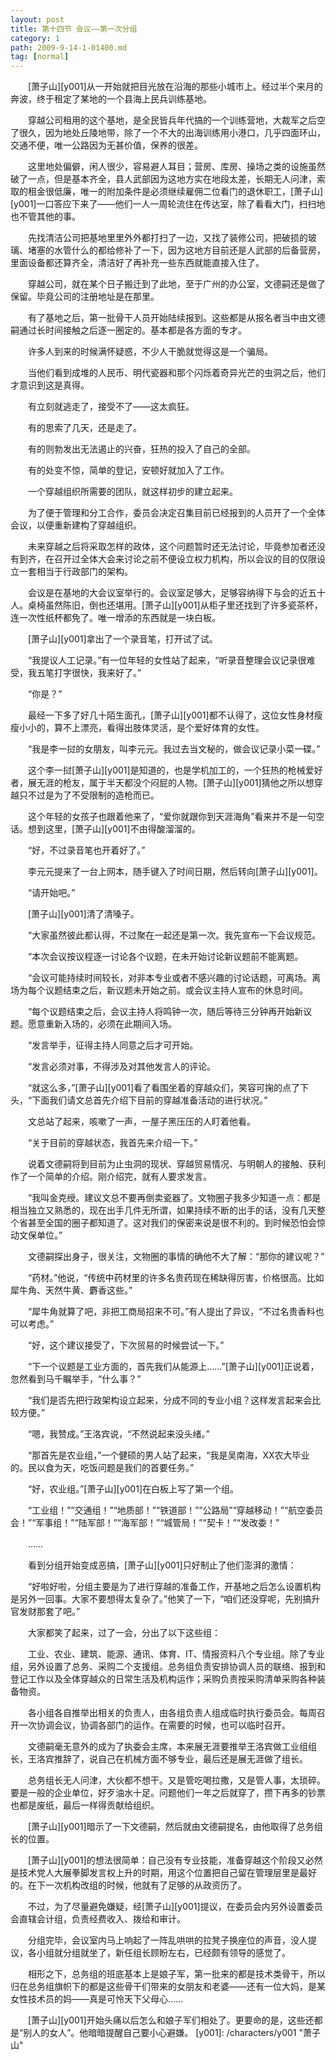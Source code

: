 ```yaml
---
layout: post
title: 第十四节 会议——第一次分组
category: 1
path: 2009-9-14-1-01400.md
tag: [normal]
---
```


　　[萧子山][y001]从一开始就把目光放在沿海的那些小城市上。经过半个来月的奔波，终于租定了某地的一个县海上民兵训练基地。

　　穿越公司租用的这个基地，是全民皆兵年代搞的一个训练营地，大裁军之后空了很久，因为地处丘陵地带，除了一个不大的出海训练用小港口，几乎四面环山，交通不便，唯一公路因为无甚价值，保养的很差。

　　这里地处偏僻，闲人很少，容易避人耳目；营房、库房、操场之类的设施虽然破了一点，但是基本齐全，县人武部因为这地方实在地段太差，长期无人问津，索取的租金很低廉，唯一的附加条件是必须继续雇佣二位看门的退休职工，[萧子山][y001]一口答应下来了——他们一人一周轮流住在传达室，除了看看大门，扫扫地也不管其他的事。

　　先找清洁公司把基地里里外外都打扫了一边，又找了装修公司，把破损的玻璃、堵塞的水管什么的都给修补了一下，因为这地方目前还是人武部的后备营房，里面设备都还算齐全，清洁好了再补充一些东西就能直接入住了。

　　穿越公司，就在某个日子搬迁到了此地，至于广州的办公室，文德嗣还是做了保留。毕竟公司的注册地址是在那里。

　　有了基地之后，第一批骨干人员开始陆续报到。这些都是从报名者当中由文德嗣通过长时间接触之后逐一圈定的。基本都是各方面的专才。

　　许多人到来的时候满怀疑惑，不少人干脆就觉得这是一个骗局。

　　当他们看到成堆的人民币、明代瓷器和那个闪烁着奇异光芒的虫洞之后，他们才意识到这是真得。

　　有立刻就逃走了，接受不了——这太疯狂。

　　有的思索了几天，还是走了。

　　有的则勃发出无法遏止的兴奋，狂热的投入了自己的全部。

　　有的处变不惊，简单的登记，安顿好就加入了工作。

　　一个穿越组织所需要的团队，就这样初步的建立起来。

　　为了便于管理和分工合作，委员会决定召集目前已经报到的人员开了一个全体会议，以便重新建构了穿越组织。

　　未来穿越之后将采取怎样的政体，这个问题暂时还无法讨论，毕竟参加者还没有到齐，在召开过全体大会来讨论之前不便设立权力机构，所以会议的目的仅限设立一套相当于行政部门的架构。

　　会议是在基地的大会议室举行的。会议室足够大，足够容纳得下与会的近五十人。桌椅虽然陈旧，倒也还堪用。[萧子山][y001]从柜子里还找到了许多瓷茶杯，连一次性纸杯都免了。唯一增添的东西就是一块白板。

　　[萧子山][y001]拿出了一个录音笔，打开试了试。

　　“我提议人工记录。”有一位年轻的女性站了起来，“听录音整理会议记录很难受，我五笔打字很快，我来好了。”

　　“你是？”

　　最经一下多了好几十陌生面孔，[萧子山][y001]都不认得了，这位女性身材瘦瘦小小的，算不上漂亮，看得出肢体灵活，是个爱好体育的女性。

　　“我是李一挝的女朋友，叫李元元。我过去当文秘的，做会议记录小菜一碟。”

　　这个李一挝[萧子山][y001]是知道的，也是学机加工的，一个狂热的枪械爱好者，展无涯的枪友，属于半天都没个闷屁的人物。[萧子山][y001]猜他之所以想穿越只不过是为了不受限制的造枪而已。

　　这个年轻的女孩子也跟着他来了，“爱你就跟你到天涯海角”看来并不是一句空话。想到这里，[萧子山][y001]不由得酸溜溜的。

　　“好，不过录音笔也开着好了。”

　　李元元提来了一台上网本，随手键入了时间日期，然后转向[萧子山][y001]。

　　“请开始吧。”

　　[萧子山][y001]清了清嗓子。

　　“大家虽然彼此都认得，不过聚在一起还是第一次。我先宣布一下会议规范。

　　“本次会议按议程逐一讨论各个议题，在未开始讨论新议题前不能离题。

　　“会议可能持续时间较长，对非本专业或者不感兴趣的讨论话题，可离场。离场为每个议题结束之后，新议题未开始之前。或会议主持人宣布的休息时间。

　　“每个议题结束之后，会议主持人将鸣钟一次，随后等待三分钟再开始新议题。愿意重新入场的，必须在此期间入场。

　　“发言举手，征得主持人同意之后才可开始。

　　“发言必须对事，不得涉及对其他发言人的评论。

　　“就这么多，”[萧子山][y001]看了看围坐着的穿越众们，笑容可掬的点了下头，“下面我们请文总首先介绍下目前的穿越准备活动的进行状况。”

　　文总站了起来，咳嗽了一声，一屋子黑压压的人盯着他看。

　　“关于目前的穿越状态，我首先来介绍一下。”

　　说着文德嗣将到目前为止虫洞的现状、穿越贸易情况、与明朝人的接触、获利作了一个简单的介绍。刚介绍完，就有人要求发言。

　　“我叫金克绶。建议文总不要再倒卖瓷器了。文物圈子我多少知道一点：都是相当独立又熟悉的，现在出手几件无所谓，如果持续不断的出手的话，没有几天整个省甚至全国的圈子都知道了。这对我们的保密来说是很不利的。到时候恐怕会惊动文保单位。”

　　文德嗣探出身子，很关注，文物圈的事情的确他不大了解：“那你的建议呢？”

　　“药材。”他说，“传统中药材里的许多名贵药现在稀缺得厉害，价格很高。比如犀牛角、天然牛黄、麝香这些。”

　　“犀牛角就算了吧，非把工商局招来不可。”有人提出了异议，“不过名贵香料也可以考虑。”

　　“好，这个建议接受了，下次贸易的时候尝试一下。”

　　“下一个议题是工业方面的，首先我们从能源上……”[萧子山][y001]正说着，忽然看到马千瞩举手，“什么事？”

　　“我们是否先把行政架构设立起来，分成不同的专业小组？这样发言起来会比较方便。”

　　“嗯，我赞成。”王洛宾说，“不然说起来没头绪。”

　　“那首先是农业组，”一个健硕的男人站了起来，“我是吴南海，XX农大毕业的。民以食为天，吃饭问题是我们的首要任务。”

　　“好，农业组。”[萧子山][y001]在白板上写了第一个组。

　　“工业组！”“交通组！”“地质部！”“铁道部！”“公路局”“穿越移动！”“航空委员会！”“军事组！”“陆军部！”“海军部！”“城管局！”“契卡！”“发改委！”

　　……

　　看到分组开始变成恶搞，[萧子山][y001]只好制止了他们澎湃的激情：

　　“好啦好啦，分组主要是为了进行穿越的准备工作，开基地之后怎么设置机构是另外一回事。大家不要想得太复杂了。”他笑了一下，“咱们还没穿呢，先别搞升官发财那套了吧。”

　　大家都笑了起来，过了一会，分出了以下这些组：

　　工业、农业、建筑、能源、通讯、体育、IT、情报资料八个专业组。除了专业组，另外设置了总务、采购二个支援组。总务组负责安排协调人员的联络、报到和登记工作以及全体穿越众的日常生活及机构运作；采购负责按采购清单采购各种装备物资。

　　各小组各自推举出相关的负责人，由各组负责人组成临时执行委员会。每周召开一次协调会议，协调各部门的运作。在需要的时候，也可以临时召开。

　　文德嗣毫无意外的成为了执委会主席，本来展无涯要推举王洛宾做工业组组长，王洛宾推辞了，说自己在机械方面不够专业，最后还是展无涯做了组长。

　　总务组长无人问津，大伙都不想干。又是管吃喝拉撒，又是管人事，太琐碎。要是一般的企业单位，好歹油水十足。问题他们一年之后就穿了，攒下再多的钞票也都是废纸，最后一样得贡献给组织。

　　[萧子山][y001]暗示了一下文德嗣，然后就由文德嗣提名，由他取得了总务组长的位置。

　　[萧子山][y001]的想法很简单：自己没有专业技能，准备穿越这个阶段又必然是技术党人大展拳脚发言权上升的时期，用这个位置把自己留在管理层里是最好的。在下一次机构改组的时候，他就有了足够的从政资历了。

　　不过，为了尽量避免嫌疑，经[萧子山][y001]提议，在委员会内另外设置委员会直辖会计组，负责经费收入、拨给和审计。

　　分组完毕，会议室内马上响起了一阵乱哄哄的拉凳子换座位的声音，没人提议，各小组就分组就坐了，新任组长顾盼左右，已经颇有领导的感觉了。

　　相形之下，总务组的班底基本上是娘子军，第一批来的都是技术类骨干，所以归在总务组旗帜下的都是这些骨干们带来的女朋友和老婆——还有一位大妈，是某女性技术员的妈——真是可怜天下父母心……

　　[萧子山][y001]开始头痛以后怎么和娘子军们相处了。更要命的是，这些还都是“别人的女人”。他暗暗提醒自己要小心避嫌。
[y001]: /characters/y001 "萧子山"
